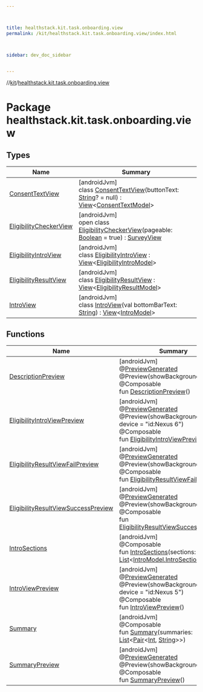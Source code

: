 ```yaml
---



title: healthstack.kit.task.onboarding.view
permalink: /kit/healthstack.kit.task.onboarding.view/index.html



sidebar: dev_doc_sidebar


---
```




//[kit](/kit.html)/[healthstack.kit.task.onboarding.view](index.html)



# Package healthstack.kit.task.onboarding.view



## Types


| Name | Summary |
|---|---|
| [ConsentTextView](-consent-text-view/index.html) | [androidJvm]<br>class [ConsentTextView](-consent-text-view/index.html)(buttonText: [String](https://kotlinlang.org/api/latest/jvm/stdlib/kotlin/-string/index.html)? = null) : [View](../healthstack.kit.task.base/-view/index.html)&lt;[ConsentTextModel](../healthstack.kit.task.onboarding.model/-consent-text-model/index.html)&gt; |
| [EligibilityCheckerView](-eligibility-checker-view/index.html) | [androidJvm]<br>open class [EligibilityCheckerView](-eligibility-checker-view/index.html)(pageable: [Boolean](https://kotlinlang.org/api/latest/jvm/stdlib/kotlin/-boolean/index.html) = true) : [SurveyView](../healthstack.kit.task.survey.view/-survey-view/index.html) |
| [EligibilityIntroView](-eligibility-intro-view/index.html) | [androidJvm]<br>class [EligibilityIntroView](-eligibility-intro-view/index.html) : [View](../healthstack.kit.task.base/-view/index.html)&lt;[EligibilityIntroModel](../healthstack.kit.task.onboarding.model/-eligibility-intro-model/index.html)&gt; |
| [EligibilityResultView](-eligibility-result-view/index.html) | [androidJvm]<br>class [EligibilityResultView](-eligibility-result-view/index.html) : [View](../healthstack.kit.task.base/-view/index.html)&lt;[EligibilityResultModel](../healthstack.kit.task.onboarding.model/-eligibility-result-model/index.html)&gt; |
| [IntroView](-intro-view/index.html) | [androidJvm]<br>class [IntroView](-intro-view/index.html)(val bottomBarText: [String](https://kotlinlang.org/api/latest/jvm/stdlib/kotlin/-string/index.html)) : [View](../healthstack.kit.task.base/-view/index.html)&lt;[IntroModel](../healthstack.kit.task.onboarding.model/-intro-model/index.html)&gt; |


## Functions


| Name | Summary |
|---|---|
| [DescriptionPreview](-description-preview.html) | [androidJvm]<br>@[PreviewGenerated](../healthstack.kit.annotation/-preview-generated/index.html)<br>@Preview(showBackground = true)<br>@Composable<br>fun [DescriptionPreview](-description-preview.html)() |
| [EligibilityIntroViewPreview](-eligibility-intro-view-preview.html) | [androidJvm]<br>@[PreviewGenerated](../healthstack.kit.annotation/-preview-generated/index.html)<br>@Preview(showBackground = true, device = &quot;id:Nexus 6&quot;)<br>@Composable<br>fun [EligibilityIntroViewPreview](-eligibility-intro-view-preview.html)() |
| [EligibilityResultViewFailPreview](-eligibility-result-view-fail-preview.html) | [androidJvm]<br>@[PreviewGenerated](../healthstack.kit.annotation/-preview-generated/index.html)<br>@Preview(showBackground = true)<br>@Composable<br>fun [EligibilityResultViewFailPreview](-eligibility-result-view-fail-preview.html)() |
| [EligibilityResultViewSuccessPreview](-eligibility-result-view-success-preview.html) | [androidJvm]<br>@[PreviewGenerated](../healthstack.kit.annotation/-preview-generated/index.html)<br>@Preview(showBackground = true)<br>@Composable<br>fun [EligibilityResultViewSuccessPreview](-eligibility-result-view-success-preview.html)() |
| [IntroSections](-intro-sections.html) | [androidJvm]<br>@Composable<br>fun [IntroSections](-intro-sections.html)(sections: [List](https://kotlinlang.org/api/latest/jvm/stdlib/kotlin.collections/-list/index.html)&lt;[IntroModel.IntroSection](../healthstack.kit.task.onboarding.model/-intro-model/-intro-section/index.html)&gt;) |
| [IntroViewPreview](-intro-view-preview.html) | [androidJvm]<br>@[PreviewGenerated](../healthstack.kit.annotation/-preview-generated/index.html)<br>@Preview(showBackground = true, device = &quot;id:Nexus 5&quot;)<br>@Composable<br>fun [IntroViewPreview](-intro-view-preview.html)() |
| [Summary](-summary.html) | [androidJvm]<br>@Composable<br>fun [Summary](-summary.html)(summaries: [List](https://kotlinlang.org/api/latest/jvm/stdlib/kotlin.collections/-list/index.html)&lt;[Pair](https://kotlinlang.org/api/latest/jvm/stdlib/kotlin/-pair/index.html)&lt;[Int](https://kotlinlang.org/api/latest/jvm/stdlib/kotlin/-int/index.html), [String](https://kotlinlang.org/api/latest/jvm/stdlib/kotlin/-string/index.html)&gt;&gt;) |
| [SummaryPreview](-summary-preview.html) | [androidJvm]<br>@[PreviewGenerated](../healthstack.kit.annotation/-preview-generated/index.html)<br>@Preview(showBackground = true)<br>@Composable<br>fun [SummaryPreview](-summary-preview.html)() |



